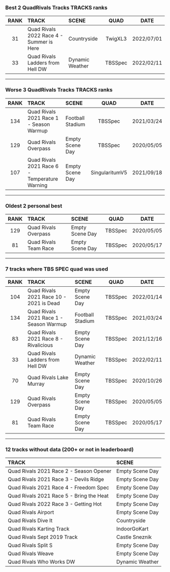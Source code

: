 ### Best 2 QuadRivals Tracks TRACKS ranks
|RANK|TRACK|SCENE|QUAD|DATE|
|:---:|:---|:---|:---:|:---:|
|31|Quad Rivals 2022 Race 4 - Summer is Here|Countryside|TwigXL3|2022/07/01|
|33|Quad Rivals Ladders from Hell DW|Dynamic Weather|TBSSpec|2022/02/11|
---
### Worse 3 QuadRivals Tracks TRACKS ranks
|RANK|TRACK|SCENE|QUAD|DATE|
|:---:|:---|:---|:---:|:---:|
|134|Quad Rivals 2021 Race 1 - Season Warmup|Football Stadium|TBSSpec|2021/03/24|
|129|Quad Rivals Overpass|Empty Scene Day|TBSSpec|2020/05/05|
|107|Quad Rivals 2021 Race 6 - Temperature Warning|Empty Scene Day|SingularitumV5|2021/09/18|
---
### Oldest 2 personal best
|RANK|TRACK|SCENE|QUAD|DATE|
|:---:|:---|:---|:---:|:---:|
|129|Quad Rivals Overpass|Empty Scene Day|TBSSpec|2020/05/05|
|81|Quad Rivals Team Race|Empty Scene Day|TBSSpec|2020/05/17|
---
### 7 tracks where TBS SPEC quad was used
|RANK|TRACK|SCENE|QUAD|DATE|
|:---:|:---|:---|:---:|:---:|
|104|Quad Rivals 2021 Race 10 - 2021 is Dead|Empty Scene Day|TBSSpec|2022/01/14|
|134|Quad Rivals 2021 Race 1 - Season Warmup|Football Stadium|TBSSpec|2021/03/24|
|83|Quad Rivals 2021 Race 8 - Rivalicious|Empty Scene Day|TBSSpec|2021/12/16|
|33|Quad Rivals Ladders from Hell DW|Dynamic Weather|TBSSpec|2022/02/11|
|70|Quad Rivals Lake Murray|Empty Scene Day|TBSSpec|2020/10/26|
|129|Quad Rivals Overpass|Empty Scene Day|TBSSpec|2020/05/05|
|81|Quad Rivals Team Race|Empty Scene Day|TBSSpec|2020/05/17|
---
### 12 tracks without data (200+ or not in leaderboard)
|TRACK|SCENE|
|:---|:---|
|Quad Rivals 2021 Race 2 - Season Opener|Empty Scene Day|
|Quad Rivals 2021 Race 3 - Devils Ridge|Empty Scene Day|
|Quad Rivals 2021 Race 4 - Freedom Spec|Empty Scene Day|
|Quad Rivals 2021 Race 5 - Bring the Heat|Empty Scene Day|
|Quad Rivals 2022 Race 3 - Getting Hot|Empty Scene Day|
|Quad Rivals Airport|Empty Scene Day|
|Quad Rivals Dive It|Countryside|
|Quad Rivals Karting Track|IndoorGoKart|
|Quad Rivals Sept 2019 Track|Castle Sneznik|
|Quad Rivals Split S|Empty Scene Day|
|Quad Rivals Weave|Empty Scene Day|
|Quad Rivals Who Works DW|Dynamic Weather|
